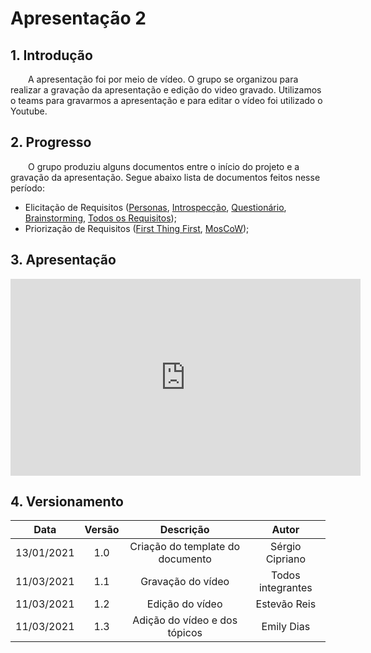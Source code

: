 # Apresentação 2

## 1. Introdução
&emsp;&emsp;A apresentação foi por meio de vídeo. O grupo se organizou para realizar a gravação da apresentação e edição do video gravado. Utilizamos o teams para gravarmos a apresentação e para editar o vídeo foi utilizado o Youtube.

## 2. Progresso
&emsp;&emsp;O grupo produziu alguns documentos entre o início do projeto e a gravação da apresentação. Segue abaixo lista de documentos feitos nesse período:

- Elicitação de Requisitos ([Personas](https://requisitos-de-software.github.io/2020.2-CarteiraDigitalTransito/elicitacao/personas/), [Introspecção](https://requisitos-de-software.github.io/2020.2-CarteiraDigitalTransito/elicitacao/introspeccao/), [Questionário](https://requisitos-de-software.github.io/2020.2-CarteiraDigitalTransito/elicitacao/questionario/), [Brainstorming](https://requisitos-de-software.github.io/2020.2-CarteiraDigitalTransito/elicitacao/brainstorming/), [Todos os Requisitos](https://requisitos-de-software.github.io/2020.2-CarteiraDigitalTransito/elicitacao/requisitos/));
- Priorização de Requisitos ([First Thing First](https://requisitos-de-software.github.io/2020.2-CarteiraDigitalTransito/priorizacao/first_thing_first/), [MosCoW](https://requisitos-de-software.github.io/2020.2-CarteiraDigitalTransito/priorizacao/moscow/));

## 3. Apresentação

<iframe width="560" height="315" src="https://www.youtube.com/embed/nmPSkc6cuKo" frameborder="0" allow="accelerometer; autoplay; clipboard-write; encrypted-media; gyroscope; picture-in-picture" allowfullscreen></iframe>

## 4. Versionamento

|    Data    | Versão |            Descrição             |      Autor      |
| :--------: | :----: | :------------------------------: | :-------------: |
| 13/01/2021 |  1.0   | Criação do template do documento | Sérgio Cipriano |
| 11/03/2021 |  1.1   |  Gravação do vídeo   |Todos integrantes|
| 11/03/2021 |  1.2   |  Edição do vídeo   |   Estevão Reis    |
| 11/03/2021 |  1.3   |  Adição do vídeo e dos tópicos   |   Emily Dias    |
